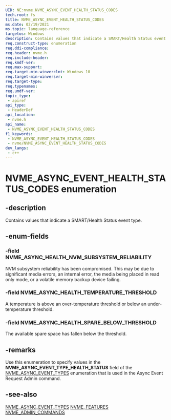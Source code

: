 ```yaml
---
UID: NE:nvme.NVME_ASYNC_EVENT_HEALTH_STATUS_CODES
tech.root: fs
title: NVME_ASYNC_EVENT_HEALTH_STATUS_CODES
ms.date: 02/19/2021
ms.topic: language-reference
targetos: Windows
description: Contains values that indicate a SMART/Health Status event type.
req.construct-type: enumeration
req.ddi-compliance: 
req.header: nvme.h
req.include-header: 
req.kmdf-ver: 
req.max-support: 
req.target-min-winverclnt: Windows 10
req.target-min-winversvr: 
req.target-type: 
req.typenames: 
req.umdf-ver: 
topic_type:
 - apiref
api_type:
 - HeaderDef
api_location:
 - nvme.h
api_name:
 - NVME_ASYNC_EVENT_HEALTH_STATUS_CODES
f1_keywords:
 - NVME_ASYNC_EVENT_HEALTH_STATUS_CODES
 - nvme/NVME_ASYNC_EVENT_HEALTH_STATUS_CODES
dev_langs:
 - c++
---
```


# NVME_ASYNC_EVENT_HEALTH_STATUS_CODES enumeration


## -description

Contains values that indicate a SMART/Health Status event type.

## -enum-fields

### -field NVME_ASYNC_HEALTH_NVM_SUBSYSTEM_RELIABILITY

NVM subsystem reliability has been compromised. This may be due to significant media errors, an internal error, the media being placed in read only mode, or a volatile memory backup device failing.

### -field NVME_ASYNC_HEALTH_TEMPERATURE_THRESHOLD

A temperature is above an over-temperature threshold or below an under-temperature threshold.

### -field NVME_ASYNC_HEALTH_SPARE_BELOW_THRESHOLD

The available spare space has fallen below the threshold.

## -remarks

Use this enumeration to specify values in the **NVME_ASYNC_EVENT_TYPE_HEALTH_STATUS** field of the [NVME_ASYNC_EVENT_TYPES](ne-nvme-nvme_async_event_types.md) enumeration that is used in the Async Event Request Admin command.

## -see-also

[NVME_ASYNC_EVENT_TYPES](ne-nvme-nvme_async_event_types.md)
[NVME_FEATURES](ne-nvme_features)
[NVME_ADMIN_COMMANDS](ne-nvme-nvme_admin_commands.md)

